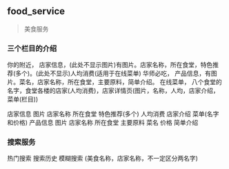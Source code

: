 ## food_service

> 美食服务

### 三个栏目的介绍

你的附近， 店家信息，(此处不显示图片)有图片。店家名称，所在食堂，特色推荐(多个)。(此处不显示)人均消费(适用于在线菜单)
华师必吃， 产品信息，有图片。菜名，店家名称，所在食堂，主要原料，简单介绍。
在线菜单， 八个食堂的名字，食堂各楼的店家(人均消费)，店家详情页(图片，名称，人均，店家介绍，菜单(栏目))

店家信息 图片 店家名称 所在食堂 特色推荐(多个) 人均消费 店家介绍 菜单(名字和价格)
产品信息 图片 店家名称 所在食堂 主要原料  菜名 价格 简单介绍

### 搜索服务

热门搜索
搜索历史
模糊搜索 (美食名称，店家名称，不一定区分两名字)